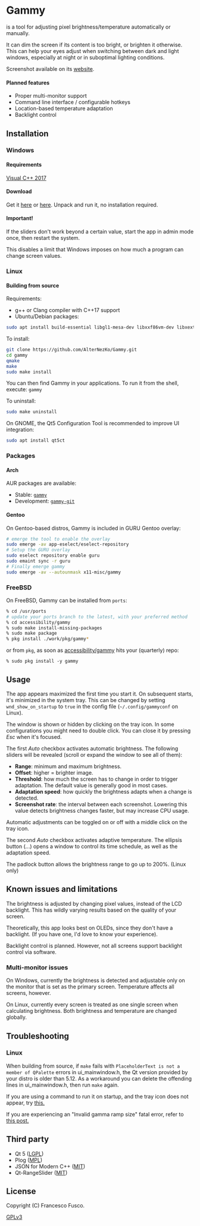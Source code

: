 # Gammy
is a tool for adjusting pixel brightness/temperature automatically or manually.

It can dim the screen if its content is too bright, or brighten it otherwise. This can help your eyes adjust when switching between dark and light windows, especially at night or in suboptimal lighting conditions.

Screenshot available on its [website](https://getgammy.com).
#### Planned features

- Proper multi-monitor support
- Command line interface / configurable hotkeys
- Location-based temperature adaptation
- Backlight control
## Installation

### Windows
#### Requirements
[Visual C++ 2017](https://aka.ms/vs/16/release/vc_redist.x64.exe)

#### Download
Get it [here](https://github.com/Fushko/gammy/releases) or [here](https://getgammy.com/downloads.html).
Unpack and run it, no installation required.

#### Important!
If the sliders don't work beyond a certain value, start the app in admin mode once, then restart the system.

This disables a limit that Windows imposes on how much a program can change screen values.

### Linux
#### Building from source
Requirements:
- g++ or Clang compiler with C++17 support
- Ubuntu/Debian packages:
```sh
sudo apt install build-essential libgl1-mesa-dev libxxf86vm-dev libxext-dev qtbase5-dev qtchooser qt5-qmake qtbase5-dev-tools
```
To install:
```sh
git clone https://github.com/AlterNezKo/Gammy.git
cd gammy
qmake
make
sudo make install
```
You can then find Gammy in your applications.
To run it from the shell, execute: `gammy`

To uninstall:
```sh
sudo make uninstall
```
On GNOME, the Qt5 Configuration Tool is recommended to improve UI integration:
```sh
sudo apt install qt5ct
```

### Packages

#### Arch
AUR packages are available:
- Stable: [`gammy`](https://aur.archlinux.org/packages/gammy/)
- Development: [`gammy-git`](https://aur.archlinux.org/packages/gammy-git/)

#### Gentoo

On Gentoo-based distros, Gammy is included in GURU Gentoo overlay:
```bash
# emerge the tool to enable the overlay
sudo emerge -av app-eselect/eselect-repository
# Setup the GURU overlay
sudo eselect repository enable guru
sudo emaint sync -r guru
# Finally emerge gammy
sudo emerge -av --autounmask x11-misc/gammy
```

### FreeBSD
On FreeBSD, Gammy can be installed from `ports`:

```sh
% cd /usr/ports
# update your ports branch to the latest, with your preferred method
% cd accessibility/gammy
% sudo make install-missing-packages
% sudo make package
% pkg install ./work/pkg/gammy*
```

or from `pkg`, as soon as [accessibility/gammy](https://www.freshports.org/accessibility/gammy) hits your (quarterly) repo:

```
% sudo pkg install -y gammy
```

## Usage
The app appears maximized the first time you start it. On subsequent starts, it's minimized in the system tray. This can be changed by setting `wnd_show_on_startup` to `true` in the config file (`~/.config/gammyconf` on Linux).

The window is shown or hidden by clicking on the tray icon. In some configurations you might need to double click. You can close it by pressing *Esc* when it's focused.

The first *Auto* checkbox activates automatic brightness. The following sliders will be revealed (scroll or expand the window to see all of them):
- **Range**: minimum and maximum brightness.
- **Offset**: higher = brighter image.
- **Threshold**: how much the screen has to change in order to trigger adaptation. The default value is generally good in most cases.
- **Adaptation speed**: how quickly the brightness adapts when a change is detected.
- **Screenshot rate**: the interval between each screenshot. Lowering this value detects brightness changes faster, but may increase CPU usage.

Automatic adjustments can be toggled on or off with a middle click on the tray icon.

The second *Auto* checkbox activates adaptive temperature. The ellipsis button (...) opens a window to control its time schedule, as well as the adaptation speed.

The padlock button allows the brightness range to go up to 200%. (Linux only)


## Known issues and limitations
The brightness is adjusted by changing pixel values, instead of the LCD backlight. This has wildly varying results based on the quality of your screen.

Theoretically, this app looks best on OLEDs, since they don't have a backlight. (If you have one, I'd love to know your experience).

Backlight control is planned. However, not all screens support backlight control via software.

### Multi-monitor issues
On Windows, currently the brightness is detected and adjustable only on the monitor that is set as the primary screen. Temperature affects all screens, however.

On Linux, currently every screen is treated as one single screen when calculating brightness. Both brightness and temperature are changed globally.

## Troubleshooting
### Linux
When building from source, if `make` fails with ```PlaceholderText is not a member of QPalette``` errors in ui_mainwindow.h, the Qt version provided by your distro is older than 5.12. As a workaround you can delete the offending lines in ui_mainwindow.h, then run `make` again.

If you are using a command to run it on startup, and the tray icon does not appear, try [this.](https://github.com/Fushko/gammy/issues/57#issuecomment-751358770)

If you are experiencing an "Invalid gamma ramp size" fatal error, refer to [this post.](https://github.com/Fushko/gammy/issues/20#issuecomment-584473270)

## Third party
- Qt 5 ([LGPL](https://doc.qt.io/qt-5/lgpl.html))
- Plog ([MPL](https://github.com/SergiusTheBest/plog/blob/master/LICENSE))
- JSON for Modern C++ ([MIT](https://github.com/nlohmann/json/blob/develop/LICENSE.MIT))
- Qt-RangeSlider ([MIT](https://github.com/ThisIsClark/Qt-RangeSlider/blob/master/LICENSE))

## License
Copyright (C) Francesco Fusco.

[GPLv3](https://github.com/Fushko/gammy/blob/master/LICENSE)

